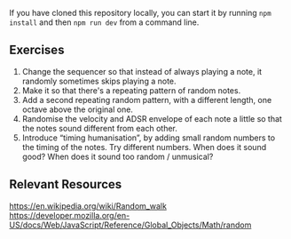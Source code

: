 If you have cloned this repository locally, you can start it by running `npm install` and then `npm run dev` from a command line.

## Exercises

1. Change the sequencer so that instead of always playing a note, it randomly sometimes skips playing a note.
2. Make it so that there's a repeating pattern of random notes.
3. Add a second repeating random pattern, with a different length, one octave above the original one.
4. Randomise the velocity and ADSR envelope of each note a little so that the notes sound different from each other.
5. Introduce “timing humanisation”, by adding small random numbers to the timing of the notes. Try different numbers. When does it sound good? When does it sound too random / unmusical?

## Relevant Resources

https://en.wikipedia.org/wiki/Random_walk
https://developer.mozilla.org/en-US/docs/Web/JavaScript/Reference/Global_Objects/Math/random
